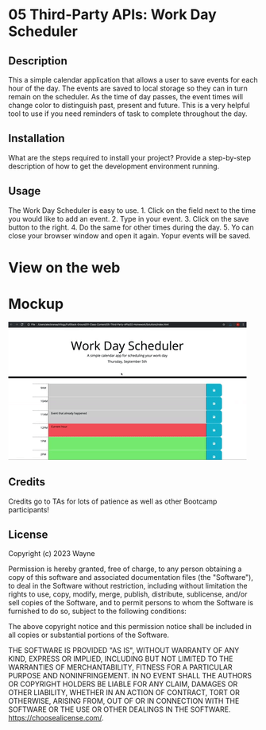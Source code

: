 # 05 Third-Party APIs: Work Day Scheduler

## Description

This a simple calendar application that allows a user to save events for each hour of the day. The events are saved to local storage so they can in turn remain on the scheduler. As the time of day passes, the event times will change color to distinguish past, present and future. This is a very helpful tool to use if you need reminders of task to complete throughout the day.


## Installation

What are the steps required to install your project? Provide a step-by-step description of how to get the development environment running.

## Usage

The Work Day Scheduler is easy to use.
    1. Click on the field next to the time you would like to add an event.
    2. Type in your event.
    3. Click on the save button to the right.
    4. Do the same for other times during the day.
    5. Yo can close your browser window and open it again. Yopur events will be saved.
    
# View on the web


# Mockup
![Start.](./Assets/05-third-party-apis-homework-demo.gif)



## Credits

Credits go to TAs for lots of patience as well as other Bootcamp participants!


## License

Copyright (c) 2023 Wayne

Permission is hereby granted, free of charge, to any person obtaining a copy of this software and associated documentation files (the "Software"), to deal in the Software without restriction, including without limitation the rights to use, copy, modify, merge, publish, distribute, sublicense, and/or sell copies of the Software, and to permit persons to whom the Software is furnished to do so, subject to the following conditions:

The above copyright notice and this permission notice shall be included in all copies or substantial portions of the Software.

THE SOFTWARE IS PROVIDED "AS IS", WITHOUT WARRANTY OF ANY KIND, EXPRESS OR IMPLIED, INCLUDING BUT NOT LIMITED TO THE WARRANTIES OF MERCHANTABILITY, FITNESS FOR A PARTICULAR PURPOSE AND NONINFRINGEMENT. IN NO EVENT SHALL THE AUTHORS OR COPYRIGHT HOLDERS BE LIABLE FOR ANY CLAIM, DAMAGES OR OTHER LIABILITY, WHETHER IN AN ACTION OF CONTRACT, TORT OR OTHERWISE, ARISING FROM, OUT OF OR IN CONNECTION WITH THE SOFTWARE OR THE USE OR OTHER DEALINGS IN THE SOFTWARE. https://choosealicense.com/.

